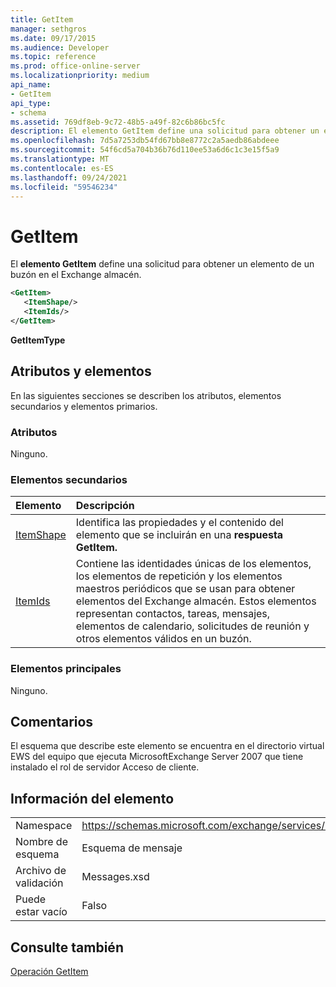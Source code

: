 ```yaml
---
title: GetItem
manager: sethgros
ms.date: 09/17/2015
ms.audience: Developer
ms.topic: reference
ms.prod: office-online-server
ms.localizationpriority: medium
api_name:
- GetItem
api_type:
- schema
ms.assetid: 769df8eb-9c72-48b5-a49f-82c6b86bc5fc
description: El elemento GetItem define una solicitud para obtener un elemento de un buzón en el Exchange almacén.
ms.openlocfilehash: 7d5a7253db54fd67bb8e8772c2a5aedb86abdeee
ms.sourcegitcommit: 54f6cd5a704b36b76d110ee53a6d6c1c3e15f5a9
ms.translationtype: MT
ms.contentlocale: es-ES
ms.lasthandoff: 09/24/2021
ms.locfileid: "59546234"
---
```

# <a name="getitem"></a>GetItem

El **elemento GetItem** define una solicitud para obtener un elemento de un buzón en el Exchange almacén. 
  
```xml
<GetItem>
   <ItemShape/>
   <ItemIds/>
</GetItem>
```

 **GetItemType**
## <a name="attributes-and-elements"></a>Atributos y elementos

En las siguientes secciones se describen los atributos, elementos secundarios y elementos primarios.
  
### <a name="attributes"></a>Atributos

Ninguno.
  
### <a name="child-elements"></a>Elementos secundarios

|**Elemento**|**Descripción**|
|:-----|:-----|
|[ItemShape](itemshape.md) <br/> |Identifica las propiedades y el contenido del elemento que se incluirán en una **respuesta GetItem.**  <br/> |
|[ItemIds](itemids.md) <br/> |Contiene las identidades únicas de los elementos, los elementos de repetición y los elementos maestros periódicos que se usan para obtener elementos del Exchange almacén. Estos elementos representan contactos, tareas, mensajes, elementos de calendario, solicitudes de reunión y otros elementos válidos en un buzón.  <br/> |
   
### <a name="parent-elements"></a>Elementos principales

Ninguno.
  
## <a name="remarks"></a>Comentarios

El esquema que describe este elemento se encuentra en el directorio virtual EWS del equipo que ejecuta MicrosoftExchange Server 2007 que tiene instalado el rol de servidor Acceso de cliente.
  
## <a name="element-information"></a>Información del elemento

|||
|:-----|:-----|
|Namespace  <br/> |https://schemas.microsoft.com/exchange/services/2006/messages  <br/> |
|Nombre de esquema  <br/> |Esquema de mensaje  <br/> |
|Archivo de validación  <br/> |Messages.xsd  <br/> |
|Puede estar vacío  <br/> |Falso  <br/> |
   
## <a name="see-also"></a>Consulte también



[Operación GetItem](getitem-operation.md)

